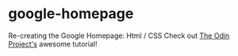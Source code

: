 # google-homepage
Re-creating the Google Homepage: Html / CSS
Check out [The Odin Project's](http://www.theodinproject.com/web-development-101/html-css?ref=lnav) awesome tutorial!
